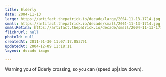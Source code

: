 ```yaml
---
title: Elderly
date: 2004-11-13
large: https://artifact.thepatrick.io/decade/large/2004-11-13-1714.jpg
small: https://artifact.thepatrick.io/decade/small/2004-11-13-1714.jpg
smallRetina: https://artifact.thepatrick.io/decade/small/2004-11-13-1714@2x.jpg
flickrUrl: null
photoId: null
createdAt: 2011-01-30 11:07:17.053791
updatedAt: 2004-12-09 11:18:11
layout: decade-image

---
```

Warning you of Elderly crossing, so you can (speed up|slow down). 
